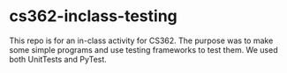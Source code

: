 # cs362-inclass-testing
This repo is for an in-class activity for CS362. The purpose was to make some simple programs and use testing frameworks to test them. We used both UnitTests and PyTest.
